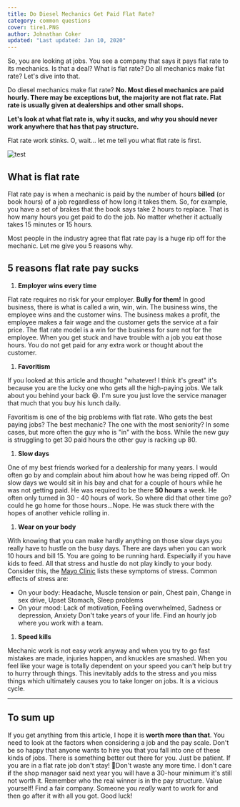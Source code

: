 ```yaml
---
title: Do Diesel Mechanics Get Paid Flat Rate?
category: common questions
cover: tire1.PNG
author: Johnathan Coker
updated: "Last updated: Jan 10, 2020"
---
```


So, you are looking at jobs. You see a company that says it pays flat rate to its mechanics. Is that a deal? What is flat rate? Do all mechanics make flat rate? Let's dive into that.

Do diesel mechanics make flat rate? **No. Most diesel mechanics are paid hourly. There may be exceptions but, the majority are not flat rate. Flat rate is usually given at dealerships and other small shops.**

**Let's look at what flat rate is, why it sucks, and why you should never work anywhere that has that pay structure.**

Flat rate work stinks. O, wait... let me tell you what flat rate is first.

![test](./tire1.PNG)

## What is flat rate

Flat rate pay is when a mechanic is paid by the number of hours **billed** (or book hours) of a job regardless of how long it takes them. So, for example, you have a set of brakes that the book says take 2 hours to replace. That is how many hours you get paid to do the job. No matter whether it actually takes 15 minutes or 15 hours.

Most people in the industry agree that flat rate pay is a huge rip off for the mechanic. Let me give you 5 reasons why.

## 5 reasons flat rate pay sucks

1. **Employer wins every time**

Flat rate requires no risk for your employer. **Bully for them!** In good business, there is what is called a win, win, win. The business wins, the employee wins and the customer wins. The business makes a profit, the employee makes a fair wage and the customer gets the service at a fair price. The flat rate model is a win for the business for sure not for the employee. When you get stuck and have trouble with a job you eat those hours. You do not get paid for any extra work or thought about the customer.

1. **Favoritism**

If you looked at this article and thought "whatever! I think it's great" it's because you are the lucky one who gets all the high-paying jobs. We talk about you behind your back 😆. I'm sure you just love the service manager that much that you buy his lunch daily.

Favoritism is one of the big problems with flat rate. Who gets the best paying jobs? The best mechanic? The one with the most seniority? In some cases, but more often the guy who is "in" with the boss. While the new guy is struggling to get 30 paid hours the other guy is racking up 80.

1. **Slow days**

One of my best friends worked for a dealership for many years. I would often go by and complain about him about how he was being ripped off. On slow days we would sit in his bay and chat for a couple of hours while he was not getting paid. He was required to be there **50 hours** a week. He often only turned in 30 - 40 hours of work. So where did that other time go? could he go home for those hours...Nope. He was stuck there with the hopes of another vehicle rolling in.

1. **Wear on your body**

With knowing that you can make hardly anything on those slow days you really have to hustle on the busy days. There are days when you can work 10 hours and bill 15. You are going to be running hard. Especially if you have kids to feed. All that stress and hustle do not play kindly to your body. Consider this, the [Mayo Clinic](https://www.mayoclinic.org/healthy-lifestyle/stress-management/in-depth/stress-symptoms/art-20050987) lists these symptoms of stress. Common effects of stress are:

- On your body: Headache, Muscle tension or pain, Chest pain, Change in sex drive, Upset Stomach, Sleep problems
- On your mood: Lack of motivation, Feeling overwhelmed, Sadness or depression, Anxiety Don't take years of your life. Find an hourly job where you work with a team.

1. **Speed kills**

Mechanic work is not easy work anyway and when you try to go fast mistakes are made, injuries happen, and knuckles are smashed. When you feel like your wage is totally dependent on your speed you can't help but try to hurry through things. This inevitably adds to the stress and you miss things which ultimately causes you to take longer on jobs. It is a vicious cycle.

---

## To sum up

If you get anything from this article, I hope it is **worth more than that**. You need to look at the factors when considering a job and the pay scale. Don't be so happy that anyone wants to hire you that you fall into one of these kinds of jobs. There is something better out there for you. Just be patient. If you are in a flat rate job don't stay! 🏃‍Don't waste any more time. I don't care **i**f the shop manager said next year you will have a 30-hour minimum it's still not worth it. Remember who the real winner is in the pay structure. Value yourself! Find a fair company. Someone you _really_ want to work for and then go after it with all you got. Good luck!
